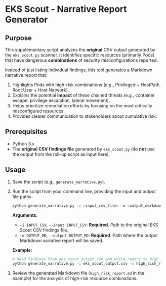 # EKS Scout - Narrative Report Generator

## Purpose

This supplementary script analyzes the **original** CSV output generated by the `eks_scout.py` scanner. It identifies specific resources (primarily Pods) that have dangerous **combinations** of security misconfigurations reported.

Instead of just listing individual findings, this tool generates a Markdown narrative report that:

1.  Highlights Pods with high-risk combinations (e.g., Privileged + HostPath, Root User + Host Network).
2.  Explains the potential **impact** of these chained threats (e.g., container escape, privilege escalation, lateral movement).
3.  Helps prioritize remediation efforts by focusing on the most critically misconfigured resources.
4.  Provides clearer communication to stakeholders about cumulative risk.

## Prerequisites

* Python 3.x
* The **original CSV findings file** generated by `eks_scout.py` (do **not** use the output from the roll-up script as input here).

## Usage

1.  Save the script (e.g., `generate_narrative.py`).
2.  Run the script from your command line, providing the input and output file paths:

    ```bash
    python generate_narrative.py -i <input_csv_file> -o <output_markdown_file>
    ```

    **Arguments:**

    * `-i INPUT_CSV`, `--input INPUT_CSV`: **Required**. Path to the original EKS Scout CSV findings file.
    * `-o OUTPUT_MD`, `--output OUTPUT_MD`: **Required**. Path where the output Markdown narrative report will be saved.

    **Example:**

    ```bash
    # Read findings from eks_scout_output.csv and write report to high_risk_report.md
    python generate_narrative.py -i eks_scout_output.csv -o high_risk_report.md
    ```

3.  Review the generated Markdown file (`high_risk_report.md` in the example) for the analysis of high-risk resource combinations.
